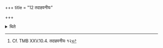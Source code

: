 +++
title = "12 तदाहवनीयः"

+++

<details><summary>थिते</summary>

12. that (is the place of the) Āhavanīya.[^2]   

[^2]: Cf. TMB XXV.10.4. तदाहवनीयः १२
</details>
